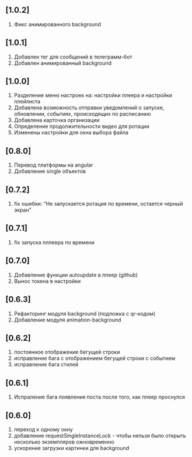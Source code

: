 ## [1.0.2]
1. Фикс анимированного background

## [1.0.1]
1. Добавлен тег для сообщений в телеграмм-бот
2. Добавлен анимированный background

## [1.0.0]
1. Разделение меню настроек на: настройки плеера и настройки плейлиста
2. Добавлена возможность отправки уведомлений о запуске, обновлении, событиях, происходящих по расписанию
3. Добавлена карточка организации
4. Определение продолжительности видео для ротации
5. Изменены настройки для окна выбора файла

## [0.8.0]
1. Перевод платформы на angular
2. Добавление single объектов

## [0.7.2]
1. fix ошибки: "Не запускается ротация по времени, остается черный экран"

## [0.7.1]
1. fix запуска пллеера по времени

## [0.7.0]
1. Добавление функции autoupdate в плеер (github)
2. Вынос токена в настройки

## [0.6.3]
1. Рефакторинг модуля background (подложка с qr-кодом)
2. Добавление модуля animation-background

## [0.6.2]
1. постоянное отображение бегущей строки
2. исправление бага с отображением бегущей строки с событием
3. исправление бага стилей

## [0.6.1]
1. Испраление бага появления поста после того, как плеер проснулся

## [0.6.0]
1. переход к одному окну
2. добавление requestSingleInstanceLock - чтобы нельзя было открыть несколько экземпляров ожновременно
3. ускорение загрузки картинки для background
